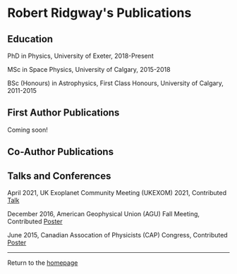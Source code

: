 # Robert Ridgway's Publications



## Education

PhD in Physics, University of Exeter, 2018-Present

MSc in Space Physics, University of Calgary, 2015-2018 

BSc (Honours) in Astrophysics, First Class Honours, University of Calgary, 2011-2015

## First Author Publications

Coming soon!

## Co-Author Publications




## Talks and Conferences

April 2021, UK Exoplanet Community Meeting (UKEXOM) 2021, Contributed [Talk](https://exoplanet-talks.org/talk/334)

December 2016, American Geophysical Union (AGU) Fall Meeting, Contributed [Poster](./Posters/2016/AGU_Poster_Ridgway.pdf)

June 2015, Canadian Assocation of Physicists (CAP) Congress, Contributed [Poster](./Posters/2015/CAP_Poster_Ridgway.pdf)



---

Return to the [homepage](index.md)
